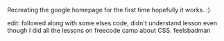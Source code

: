 Recreating the google homepage for the first time hopefully it works. :)

edit: followed along with some elses code, didn't understand lesson even though I did all the lessons on freecode camp about CSS. feelsbadman